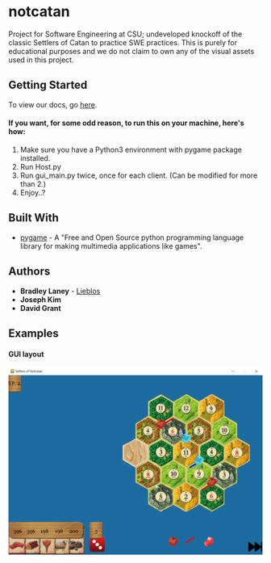 # notcatan
Project for Software Engineering at CSU; undeveloped knockoff of the classic Settlers of Catan to practice SWE practices. This is purely for educational purposes and we do not claim to own any of the visual assets used in this project.

## Getting Started

To view our docs, go [here](https://stoksc.github.io/notcatan/).

#### If you want, for some odd reason, to run this on your machine, here's how:
1. Make sure you have a Python3 environment with pygame package installed.
2. Run Host.py
3. Run gui_main.py twice, once for each client. (Can be modified for more than 2.)
4. Enjoy..?

## Built With

* [pygame](https://www.pygame.org/docs/) - A "Free and Open Source python programming language library for making multimedia applications like games".

## Authors

* **Bradley Laney** - [Lieblos](https://github.com/stoksc)
* **Joseph Kim**
* **David Grant**

## Examples
#### GUI layout
![Simple gameplay](/examples/example1.png)
